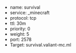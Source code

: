 - name: survival  
- service: _minecraft  
- protocol: tcp
- ttl: 30m  
- priority: 0  
- weight: 5  
- port: 2578  
- Target: survival.valiant-mc.ml